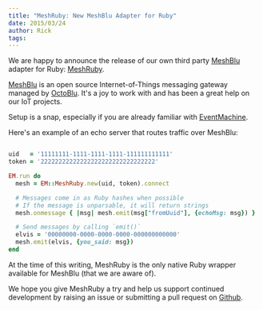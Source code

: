 ```yaml
---
title: "MeshRuby: New MeshBlu Adapter for Ruby"
date: 2015/03/24
author: Rick
tags:
---
```


We are happy to announce the release of our own third party [MeshBlu](https://developer.octoblu.com/) adapter for Ruby: [MeshRuby](https://github.com/DataMelon/MeshRuby).

[MeshBlu](https://developer.octoblu.com/) is an open source Internet-of-Things messaging gateway managed by [OctoBlu](http://octoblu.com/). It's a joy to work with and has been a great help on our IoT projects.

Setup is a snap, especially if you are already familiar with [EventMachine](https://github.com/eventmachine/eventmachine).

Here's an example of an echo server that routes traffic over MeshBlu:

```ruby

uid   = '11111111-1111-1111-1111-111111111111'
token = '22222222222222222222222222222222'

EM.run do
  mesh = EM::MeshRuby.new(uid, token).connect

  # Messages come in as Ruby hashes when possible
  # If the message is unparsable, it will return strings
  mesh.onmessage { |msg| mesh.emit(msg["fromUuid"], {echoMsg: msg}) }

  # Send messages by calling `emit()`
  elvis = '00000000-0000-0000-0000-000000000000'
  mesh.emit(elvis, {you_said: msg})
end
```

At the time of this writing, MeshRuby is the only native Ruby wrapper available for MeshBlu (that we are aware of).

We hope you give MeshRuby a try and help us support continued development by raising an issue or submitting a pull request on [Github](https://github.com/DataMelon/MeshRuby).
